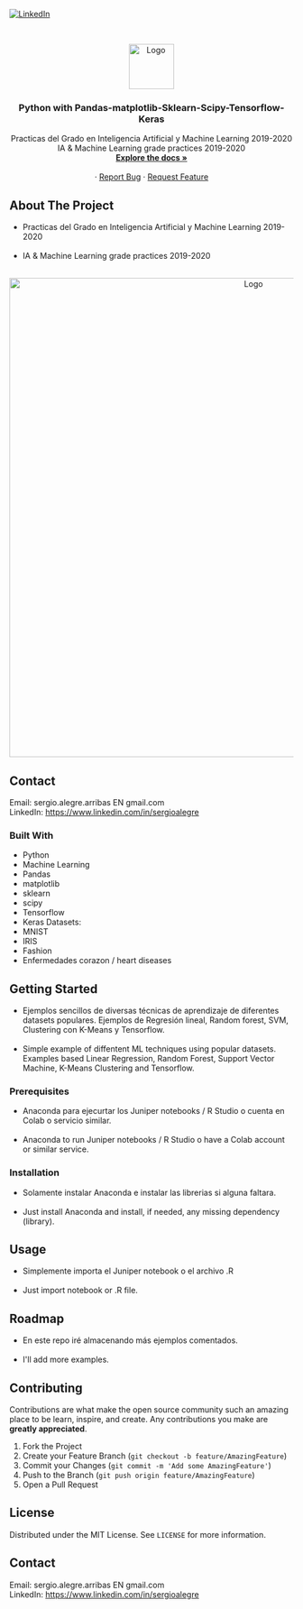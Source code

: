 <!--
REEMPLAZAR: Buscador-Ajax-similar-a-Google, TITULO, DESCRIPCION, DESCRIPCION2, DEMO, TECNOLOGIAS
-->
[![LinkedIn][linkedin-shield]][linkedin-url]

<!-- PROJECT LOGO -->
<br />
<p align="center">
  <a href="https://github.com/sergioalegre/Pandas-matplotlib-Sklearn-Scipy-Tensorflow-Keras">
    <img src="http://naarean.es/logo.JPG" alt="Logo" width="80" height="80">
  </a>

  <h3 align="center"><!-- TITULO -->Python with Pandas-matplotlib-Sklearn-Scipy-Tensorflow-Keras</h3>

  <p align="center">
    <!-- DESCRIPCION -->
  Practicas del Grado en Inteligencia Artificial y Machine Learning 2019-2020
    <br />
  IA & Machine Learning grade practices 2019-2020
    <br />
    <a href="https://github.com/sergioalegre/Pandas-matplotlib-Sklearn-Scipy-Tensorflow-Keras"><strong>Explore the docs »</strong></a>
    <br />
    <br />
    ·
    <a href="https://github.com/sergioalegre/Pandas-matplotlib-Sklearn-Scipy-Tensorflow-Keras/issues">Report Bug</a>
    ·
    <a href="https://github.com/sergioalegre/Pandas-matplotlib-Sklearn-Scipy-Tensorflow-Keras/issues">Request Feature</a>
  </p>
</p>

## About The Project
<!-- DESCRIPCION2 --> <!-- DEMO -->
- Practicas del Grado en Inteligencia Artificial y Machine Learning 2019-2020
    <br /><br />
- IA & Machine Learning grade practices 2019-2020
<br><br>
<p align="center">
    <img src="http://naarean.es/machine_learning_sergio_alegre.png" alt="Logo" width="850" height="">
</p>

## Contact
Email: sergio.alegre.arribas EN gmail.com
<br>
LinkedIn: https://www.linkedin.com/in/sergioalegre


### Built With
* Python
* Machine Learning
* Pandas
* matplotlib
* sklearn
* scipy
* Tensorflow
* Keras
Datasets:
* MNIST
* IRIS
* Fashion
* Enfermedades corazon / heart diseases

## Getting Started
- Ejemplos sencillos de diversas técnicas de aprendizaje de diferentes datasets populares. Ejemplos de Regresión lineal, Random forest, SVM, Clustering con K-Means y Tensorflow.
<br><br>
- Simple example of diffentent ML techniques using popular datasets. Examples based Linear Regression, Random Forest, Support Vector Machine, K-Means Clustering and Tensorflow.

### Prerequisites
- Anaconda para ejecurtar los Juniper notebooks / R Studio o cuenta en Colab o servicio similar.
<br><br>
- Anaconda to run Juniper notebooks / R Studio o have a Colab account or similar service.


### Installation
- Solamente instalar Anaconda e instalar las librerias si alguna faltara.
<br><br>
- Just install Anaconda and install, if needed, any missing dependency (library).

## Usage
- Simplemente importa el Juniper notebook o el archivo .R
<br><br>
- Just import notebook or .R file.

## Roadmap
- En este repo iré almacenando más ejemplos comentados.
<br><br>
- I'll add more examples.

## Contributing
Contributions are what make the open source community such an amazing place to be learn, inspire, and create. Any contributions you make are **greatly appreciated**.

1. Fork the Project
2. Create your Feature Branch (`git checkout -b feature/AmazingFeature`)
3. Commit your Changes (`git commit -m 'Add some AmazingFeature'`)
4. Push to the Branch (`git push origin feature/AmazingFeature`)
5. Open a Pull Request

## License
Distributed under the MIT License. See `LICENSE` for more information.

## Contact
Email: sergio.alegre.arribas EN gmail.com
<br>
LinkedIn: https://www.linkedin.com/in/sergioalegre


[linkedin-shield]: https://img.shields.io/badge/-LinkedIn-black.svg?style=flat-square&logo=linkedin&colorB=555
[linkedin-url]: https://linkedin.com/in/sergioalegre
